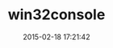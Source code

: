 ---
layout: post
title:  "win32console"
repo:   "luislavena/win32console"
date:   2015-02-18 17:21:42
gemurl: http://rubyforge.org/projects/winconsole
---